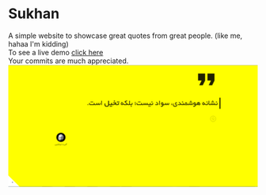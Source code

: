 # Sukhan
A simple website to showcase great quotes from great people. (like me, hahaa I'm kidding) <br/>
To see a live demo <a href="#">click here</a><br/>
Your commits are much appreciated.<br/>
<img src="img/screenshot.PNG" alt="Sukhan" title="Sukhan">
